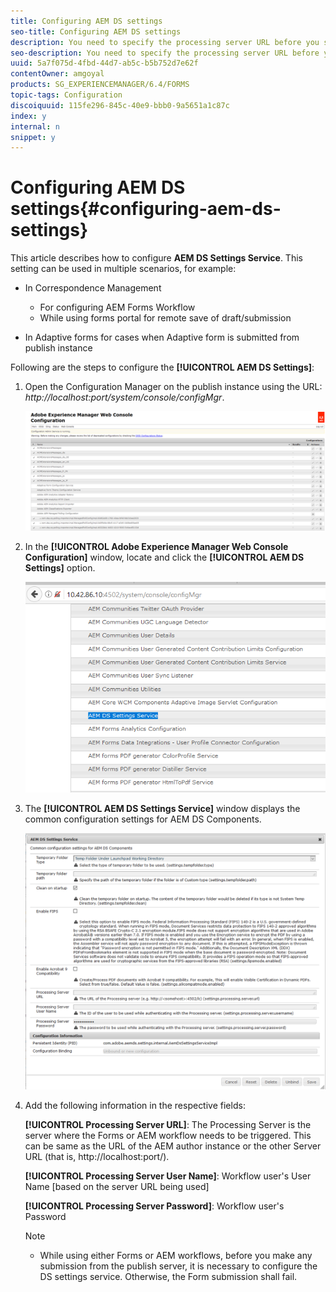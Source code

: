 ```yaml
---
title: Configuring AEM DS settings
seo-title: Configuring AEM DS settings
description: You need to specify the processing server URL before you submit a form.
seo-description: You need to specify the processing server URL before you submit a form.
uuid: 5a7f075d-4fbd-44d7-ab5c-b5b752d7e62f
contentOwner: amgoyal
products: SG_EXPERIENCEMANAGER/6.4/FORMS
topic-tags: Configuration
discoiquuid: 115fe296-845c-40e9-bbb0-9a5651a1c87c
index: y
internal: n
snippet: y
---
```


# Configuring AEM DS settings{#configuring-aem-ds-settings}

This article describes how to configure **AEM DS Settings Service**. This setting can be used in multiple scenarios, for example:

* In Correspondence Management

    * For configuring AEM Forms Workflow
    * While using forms portal for remote save of draft/submission

* In Adaptive forms for cases when Adaptive form is submitted from publish instance

Following are the steps to configure the **[!UICONTROL AEM DS Settings]**:

1. Open the Configuration Manager on the publish instance using the URL:   
   *http://localhost:port/system/console/configMgr*.

   ![](assets/AEM_web_configuration_console.PNG)

1. In the **[!UICONTROL Adobe Experience Manager Web Console Configuration]** window, locate and click the **[!UICONTROL AEM DS Settings]** option.

   ![](assets/DS_settings.PNG)

1. The **[!UICONTROL AEM DS Settings Service]** window displays the common configuration settings for AEM DS Components.

   ![](assets/DS_settings_1.PNG)

1. Add the following information in the respective fields:

   **[!UICONTROL **Processing Server UR**L]**: The Processing Server is the server where the Forms or AEM workflow needs to be triggered. This can be same as the URL of the AEM author instance or the other Server URL (that is, http://localhost:port/).

   ****[!UICONTROL Processing Server User Name]****: Workflow user's User Name [based on the server URL being used]

   ****[!UICONTROL Processing Server Password]****: Workflow user's Password

   >[!NOTE]
   >
   >
   >    
   >    
   >    * While using either Forms or AEM workflows, before you make any submission from the publish server, it is necessary to configure the DS settings service. Otherwise, the Form submission shall fail.
   >    
   >

